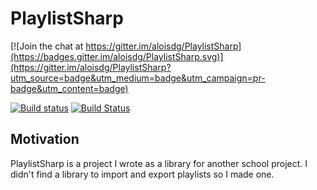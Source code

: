 # PlaylistSharp

[![Join the chat at https://gitter.im/aloisdg/PlaylistSharp](https://badges.gitter.im/aloisdg/PlaylistSharp.svg)](https://gitter.im/aloisdg/PlaylistSharp?utm_source=badge&utm_medium=badge&utm_campaign=pr-badge&utm_content=badge)

[![Build status](https://ci.appveyor.com/api/projects/status/1m6hmsp8k9kuflay?svg=true)](https://ci.appveyor.com/project/aloisdg/playlistsharp) [![Build Status](https://travis-ci.org/aloisdg/PlaylistSharp.svg)](https://travis-ci.org/aloisdg/PlaylistSharp)

## Motivation

PlaylistSharp is a project I wrote as a library for another school project. I didn't find a library to import and export playlists so I made one.
